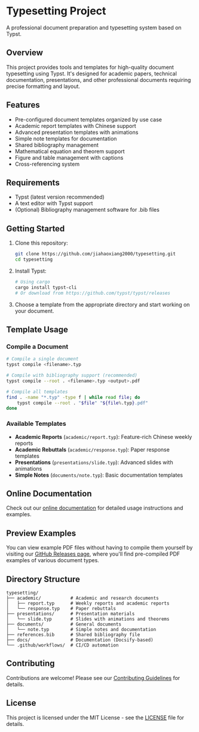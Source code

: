 # Typesetting Project

A professional document preparation and typesetting system based on Typst.

## Overview

This project provides tools and templates for high-quality document typesetting using Typst. It's designed for academic papers, technical documentation, presentations, and other professional documents requiring precise formatting and layout.

## Features

- Pre-configured document templates organized by use case
- Academic report templates with Chinese support
- Advanced presentation templates with animations
- Simple note templates for documentation
- Shared bibliography management
- Mathematical equation and theorem support
- Figure and table management with captions
- Cross-referencing system

## Requirements

- Typst (latest version recommended)
- A text editor with Typst support
- (Optional) Bibliography management software for .bib files

## Getting Started

1. Clone this repository:

   ```bash
   git clone https://github.com/jiahaoxiang2000/typesetting.git
   cd typesetting
   ```

2. Install Typst:

   ```bash
   # Using cargo
   cargo install typst-cli
   # Or download from https://github.com/typst/typst/releases
   ```

3. Choose a template from the appropriate directory and start working on your document.

## Template Usage

### Compile a Document

```bash
# Compile a single document
typst compile <filename>.typ

# Compile with bibliography support (recommended)
typst compile --root . <filename>.typ <output>.pdf

# Compile all templates
find . -name "*.typ" -type f | while read file; do
    typst compile --root . "$file" "${file%.typ}.pdf"
done
```

### Available Templates

- **Academic Reports** (`academic/report.typ`): Feature-rich Chinese weekly reports
- **Academic Rebuttals** (`academic/response.typ`): Paper response templates
- **Presentations** (`presentations/slide.typ`): Advanced slides with animations
- **Simple Notes** (`documents/note.typ`): Basic documentation templates

## Online Documentation

Check out our [online documentation](https://jiahaoxiang2000.github.io/typesetting/) for detailed usage instructions and examples.

## Preview Examples

You can view example PDF files without having to compile them yourself by visiting our [GitHub Releases page](https://github.com/jiahaoxiang2000/typesetting/releases), where you'll find pre-compiled PDF examples of various document types.

## Directory Structure

```
typesetting/
├── academic/           # Academic and research documents
│   ├── report.typ      # Weekly reports and academic reports
│   └── response.typ    # Paper rebuttals
├── presentations/      # Presentation materials  
│   └── slide.typ       # Slides with animations and theorems
├── documents/          # General documents
│   └── note.typ        # Simple notes and documentation
├── references.bib      # Shared bibliography file
├── docs/               # Documentation (Docsify-based)
└── .github/workflows/  # CI/CD automation
```

## Contributing

Contributions are welcome! Please see our [Contributing Guidelines](CONTRIBUTING.md) for details.

## License

This project is licensed under the MIT License - see the [LICENSE](LICENSE) file for details.
